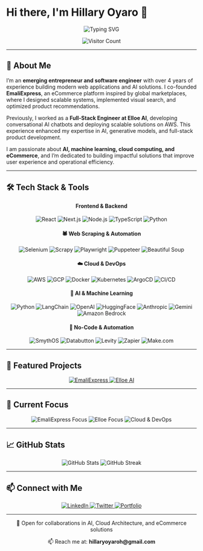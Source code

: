 # Hi there, I'm Hillary Oyaro 👋

<div align="center">
  <!-- Animated Typing Header -->
  <img src="https://readme-typing-svg.demolab.com?font=Fira+Code&weight=500&size=28&duration=3000&pause=1000&color=66C4A7&center=true&vCenter=true&width=800&lines=Software+Engineer;Emerging+Entrepreneur;AI+&+ML+Enthusiast;Building+eCommerce+Solutions;Cloud+&+DevOps+Practitioner" alt="Typing SVG" />

  <!-- Visitor Counter -->
  <p>
    <img src="https://api.visitorbadge.io/api/visitors?path=https%3A%2F%2Fgithub.com%2Fhillaryoyaro&label=Visitors&countColor=%2366C4A7&style=flat-square" alt="Visitor Count"/>
  </p>
</div>

---

## 🚀 About Me

I’m an **emerging entrepreneur and software engineer** with over 4 years of experience building modern web applications and AI solutions. I co-founded **EmaliExpress**, an eCommerce platform inspired by global marketplaces, where I designed scalable systems, implemented visual search, and optimized product recommendations.  

Previously, I worked as a **Full-Stack Engineer at Elloe AI**, developing conversational AI chatbots and deploying scalable solutions on AWS. This experience enhanced my expertise in AI, generative models, and full-stack product development.  

I am passionate about **AI, machine learning, cloud computing, and eCommerce**, and I’m dedicated to building impactful solutions that improve user experience and operational efficiency.

---

## 🛠️ Tech Stack & Tools

<div align="center">

  <!-- Frontend & Backend -->
  <h4>Frontend & Backend</h4>
  <p>
    <img src="https://img.shields.io/badge/React-61DAFB?style=flat-square&logo=react&logoColor=black" alt="React"/>
    <img src="https://img.shields.io/badge/Next.js-000000?style=flat-square&logo=nextdotjs&logoColor=white" alt="Next.js"/>
    <img src="https://img.shields.io/badge/Node.js-339933?style=flat-square&logo=node.js&logoColor=white" alt="Node.js"/>
    <img src="https://img.shields.io/badge/TypeScript-3178C6?style=flat-square&logo=typescript&logoColor=white" alt="TypeScript"/>
    <img src="https://img.shields.io/badge/Python-3776AB?style=flat-square&logo=python&logoColor=white" alt="Python"/>
  </p>

  <!-- Web Scraping & Automation -->
  <h4>🕷️ Web Scraping & Automation</h4>
  <p>
    <img src="https://img.shields.io/badge/Selenium-43B02A?style=flat-square&logo=selenium&logoColor=white" alt="Selenium"/>
    <img src="https://img.shields.io/badge/Scrapy-60A839?style=flat-square" alt="Scrapy"/>
    <img src="https://img.shields.io/badge/Playwright-2EAD33?style=flat-square" alt="Playwright"/>
    <img src="https://img.shields.io/badge/Puppeteer-40B5A4?style=flat-square&logo=puppeteer&logoColor=white" alt="Puppeteer"/>
    <img src="https://img.shields.io/badge/Beautiful_Soup-3776AB?style=flat-square" alt="Beautiful Soup"/>
  </p>

  <!-- Cloud & DevOps -->
  <h4>☁️ Cloud & DevOps</h4>
  <p>
    <img src="https://img.shields.io/badge/AWS-232F3E?style=flat-square&logo=amazon-aws&logoColor=white" alt="AWS"/>
    <img src="https://img.shields.io/badge/GCP-4285F4?style=flat-square&logo=googlecloud&logoColor=white" alt="GCP"/>
    <img src="https://img.shields.io/badge/Docker-2496ED?style=flat-square&logo=docker&logoColor=white" alt="Docker"/>
    <img src="https://img.shields.io/badge/Kubernetes-326CE5?style=flat-square&logo=kubernetes&logoColor=white" alt="Kubernetes"/>
    <img src="https://img.shields.io/badge/ArgoCD-EF7B4D?style=flat-square&logo=argo&logoColor=white" alt="ArgoCD"/>
    <img src="https://img.shields.io/badge/CI/CD-FF6B6B?style=flat-square" alt="CI/CD"/>
  </p>

  <!-- AI & Machine Learning -->
  <h4>🧠 AI & Machine Learning</h4>
  <p>
    <img src="https://img.shields.io/badge/Python-3776AB?style=flat-square&logo=python&logoColor=white" alt="Python"/>
    <img src="https://img.shields.io/badge/LangChain-66C4A7?style=flat-square" alt="LangChain"/>
    <img src="https://img.shields.io/badge/OpenAI-412991?style=flat-square&logo=openai&logoColor=white" alt="OpenAI"/>
    <img src="https://img.shields.io/badge/HuggingFace-FFD21E?style=flat-square" alt="HuggingFace"/>
    <img src="https://img.shields.io/badge/Anthropic-0B0D12?style=flat-square" alt="Anthropic"/>
    <img src="https://img.shields.io/badge/Google_Gemini-4285F4?style=flat-square&logo=google&logoColor=white" alt="Gemini"/>
    <img src="https://img.shields.io/badge/Amazon_Bedrock-FF9900?style=flat-square&logo=amazon&logoColor=white" alt="Amazon Bedrock"/>
  </p>

  <!-- No-Code & Automation -->
  <h4>🔧 No-Code & Automation</h4>
  <p>
    <img src="https://img.shields.io/badge/SmythOS-66C4A7?style=flat-square" alt="SmythOS"/>
    <img src="https://img.shields.io/badge/Databutton-FF6B6B?style=flat-square" alt="Databutton"/>
    <img src="https://img.shields.io/badge/Levity_AI-4A90E2?style=flat-square" alt="Levity"/>
    <img src="https://img.shields.io/badge/Zapier-FF4A00?style=flat-square&logo=zapier&logoColor=white" alt="Zapier"/>
    <img src="https://img.shields.io/badge/Make.com-3333FF?style=flat-square" alt="Make.com"/>
  </p>
</div>

---

## 🌟 Featured Projects

<div align="center">
  <a href="https://hillaryoyaro.vercel.app" target="_blank">
    <img src="https://img.shields.io/badge/EmaliExpress-In_Design-Purple?style=for-the-badge" alt="EmaliExpress"/>
  </a>
  <a href="https://github.com/hillaryoyaro/ElloeAI" target="_blank">
    <img src="https://img.shields.io/badge/ElloeAI-AI_Chatbots-66C4A7?style=for-the-badge" alt="Elloe AI"/>
  </a>
</div>

---

## 🎯 Current Focus

<div align="center">
  <img src="https://img.shields.io/badge/EmaliExpress-AI_Visual_Search-66C4A7?style=for-the-badge" alt="EmaliExpress Focus"/>
  <img src="https://img.shields.io/badge/ElloeAI-Generative_AI-9C27B0?style=for-the-badge" alt="Elloe Focus"/>
  <img src="https://img.shields.io/badge/Cloud_DevOps-Automation-66C4A7?style=for-the-badge" alt="Cloud & DevOps"/>
</div>

---

## 📈 GitHub Stats

<div align="center">
  <img src="https://github-readme-stats.vercel.app/api?username=hillaryoyaro&show_icons=true&theme=radical&count_private=true" alt="GitHub Stats" />
  <img src="https://github-readme-streak-stats.herokuapp.com/?user=hillaryoyaro&theme=radical&hide_border=true" alt="GitHub Streak"/>
</div>

---

## 📫 Connect with Me

<div align="center">
  <a href="https://www.linkedin.com/in/hillaryoyaro/" target="_blank">
    <img src="https://img.shields.io/badge/LinkedIn-0077B5?style=for-the-badge&logo=linkedin&logoColor=white" alt="LinkedIn"/>
  </a>
  <a href="https://twitter.com/hillaryoyaroh" target="_blank">
    <img src="https://img.shields.io/badge/Twitter-1DA1F2?style=for-the-badge&logo=twitter&logoColor=white" alt="Twitter"/>
  </a>
  <a href="https://hillaryoyaro.vercel.app" target="_blank">
    <img src="https://img.shields.io/badge/Portfolio-66C4A7?style=for-the-badge" alt="Portfolio"/>
  </a>
</div>

---

<div align="center">
  <p>🤝 Open for collaborations in AI, Cloud Architecture, and eCommerce solutions</p>
  <p>📫 Reach me at: <strong>hillaryoyaroh@gmail.com</strong></p>
</div>

